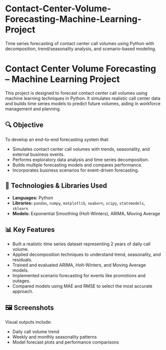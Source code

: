 # Contact-Center-Volume-Forecasting-Machine-Learning-Project
Time series forecasting of contact center call volumes using Python with decomposition, trend/seasonality analysis, and scenario-based modeling.
# Contact Center Volume Forecasting – Machine Learning Project

This project is designed to forecast contact center call volumes using machine learning techniques in Python. It simulates realistic call center data and builds time series models to predict future volumes, aiding in workforce management and planning.

## 🔍 Objective

To develop an end-to-end forecasting system that:

- Simulates contact center call volumes with trends, seasonality, and external business events.
- Performs exploratory data analysis and time series decomposition.
- Builds multiple forecasting models and compares performance.
- Incorporates business scenarios for event-driven forecasting.

## 🧠 Technologies & Libraries Used

- **Languages:** Python
- **Libraries:** `pandas`, `numpy`, `matplotlib`, `seaborn`, `scipy`, `statsmodels`, `sklearn`
- **Models:** Exponential Smoothing (Holt-Winters), ARIMA, Moving Average

## 📊 Key Features

- Built a realistic time series dataset representing 2 years of daily call volume.
- Applied decomposition techniques to understand trend, seasonality, and residuals.
- Trained and evaluated ARIMA, Holt-Winters, and Moving Average models.
- Implemented scenario forecasting for events like promotions and outages.
- Compared models using MAE and RMSE to select the most accurate approach.

## 🖼️ Screenshots

Visual outputs include:

- Daily call volume trend
- Weekly and monthly seasonality patterns
- Model forecast plots and performance comparisons




